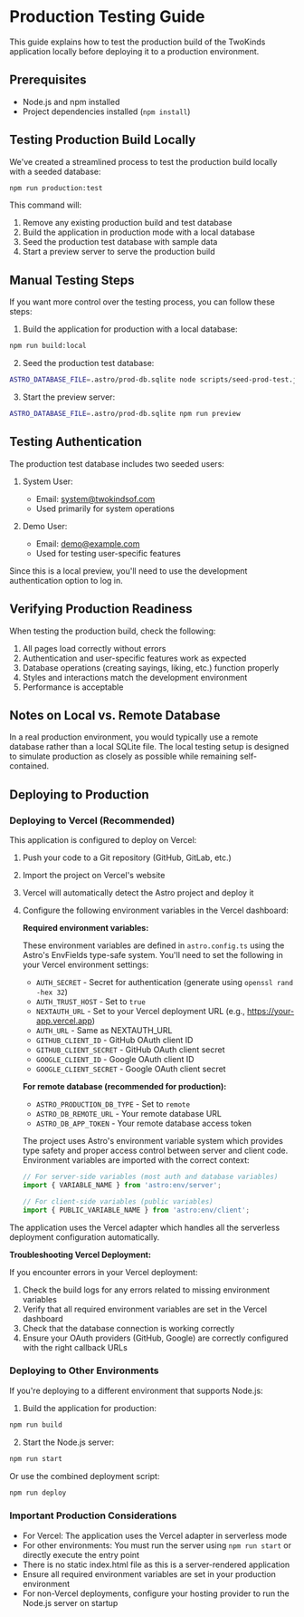 # Production Testing Guide

This guide explains how to test the production build of the TwoKinds application locally before deploying it to a production environment.

## Prerequisites

- Node.js and npm installed
- Project dependencies installed (`npm install`)

## Testing Production Build Locally

We've created a streamlined process to test the production build locally with a seeded database:

```bash
npm run production:test
```

This command will:

1. Remove any existing production build and test database
2. Build the application in production mode with a local database
3. Seed the production test database with sample data
4. Start a preview server to serve the production build

## Manual Testing Steps

If you want more control over the testing process, you can follow these steps:

1. Build the application for production with a local database:

```bash
npm run build:local
```

2. Seed the production test database:

```bash
ASTRO_DATABASE_FILE=.astro/prod-db.sqlite node scripts/seed-prod-test.js
```

3. Start the preview server:

```bash
ASTRO_DATABASE_FILE=.astro/prod-db.sqlite npm run preview
```

## Testing Authentication

The production test database includes two seeded users:

1. System User:
   - Email: system@twokindsof.com
   - Used primarily for system operations

2. Demo User:
   - Email: demo@example.com
   - Used for testing user-specific features

Since this is a local preview, you'll need to use the development authentication option to log in.

## Verifying Production Readiness

When testing the production build, check the following:

1. All pages load correctly without errors
2. Authentication and user-specific features work as expected
3. Database operations (creating sayings, liking, etc.) function properly
4. Styles and interactions match the development environment
5. Performance is acceptable

## Notes on Local vs. Remote Database

In a real production environment, you would typically use a remote database rather than a local SQLite file. The local testing setup is designed to simulate production as closely as possible while remaining self-contained.

## Deploying to Production

### Deploying to Vercel (Recommended)

This application is configured to deploy on Vercel:

1. Push your code to a Git repository (GitHub, GitLab, etc.)
2. Import the project on Vercel's website
3. Vercel will automatically detect the Astro project and deploy it
4. Configure the following environment variables in the Vercel dashboard:

   **Required environment variables:**

   These environment variables are defined in `astro.config.ts` using the Astro's EnvFields type-safe system. You'll need to set the following in your Vercel environment settings:

   - `AUTH_SECRET` - Secret for authentication (generate using `openssl rand -hex 32`)
   - `AUTH_TRUST_HOST` - Set to `true`
   - `NEXTAUTH_URL` - Set to your Vercel deployment URL (e.g., https://your-app.vercel.app)
   - `AUTH_URL` - Same as NEXTAUTH_URL
   - `GITHUB_CLIENT_ID` - GitHub OAuth client ID
   - `GITHUB_CLIENT_SECRET` - GitHub OAuth client secret
   - `GOOGLE_CLIENT_ID` - Google OAuth client ID
   - `GOOGLE_CLIENT_SECRET` - Google OAuth client secret

   **For remote database (recommended for production):**

   - `ASTRO_PRODUCTION_DB_TYPE` - Set to `remote`
   - `ASTRO_DB_REMOTE_URL` - Your remote database URL
   - `ASTRO_DB_APP_TOKEN` - Your remote database access token

   The project uses Astro's environment variable system which provides type safety and proper access control between server and client code. Environment variables are imported with the correct context:

   ```typescript
   // For server-side variables (most auth and database variables)
   import { VARIABLE_NAME } from 'astro:env/server';

   // For client-side variables (public variables)
   import { PUBLIC_VARIABLE_NAME } from 'astro:env/client';
   ```

The application uses the Vercel adapter which handles all the serverless deployment configuration automatically.

**Troubleshooting Vercel Deployment:**

If you encounter errors in your Vercel deployment:

1. Check the build logs for any errors related to missing environment variables
2. Verify that all required environment variables are set in the Vercel dashboard
3. Check that the database connection is working correctly
4. Ensure your OAuth providers (GitHub, Google) are correctly configured with the right callback URLs

### Deploying to Other Environments

If you're deploying to a different environment that supports Node.js:

1. Build the application for production:

```bash
npm run build
```

2. Start the Node.js server:

```bash
npm run start
```

Or use the combined deployment script:

```bash
npm run deploy
```

### Important Production Considerations

- For Vercel: The application uses the Vercel adapter in serverless mode
- For other environments: You must run the server using `npm run start` or directly execute the entry point
- There is no static index.html file as this is a server-rendered application
- Ensure all required environment variables are set in your production environment
- For non-Vercel deployments, configure your hosting provider to run the Node.js server on startup